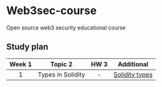 # Web3sec-course

Open source web3 security educational course

## Study plan 

| Week 1 | Topic 2 | HW 3 | Additional |
|:------:|:----------:|:----------:|:----------:|
| 1      | Types in Solidity  | -   | [Solidity types](https://docs.soliditylang.org/en/latest/types.html) |
